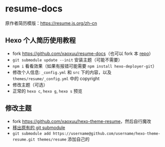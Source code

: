 # resume-docs

原作者简历模版：<https://resume.js.org/zh-cn>

## Hexo 个人简历使用教程

- fork <https://github.com/xaoxuu/resume-docs>（也可以 fork 本 [repo](https://github.com/cuzperf/resume)）
- `git submodule update --init` 安装主题（可能不需要）
- `npm i` 看看效果（如果有报错可能需要 `npm install hexo-deployer-git`）
- 修改个人信息: `_config.yml` 和 `src` 下的内容，以及 `themes/resume/_config.yml` 中的 copyright
- 修改主题（可选）
- 正常的 `hexo c`, `hexo g`, `hexo s` 预览

## 修改主题

- fork <https://github.com/xaoxuu/hexo-theme-resume>，然后自行魔改
- [移出原有的 git submodule](https://blog.csdn.net/pcjustin/article/details/79350987)
- `git submodule add https://username@github.com/username/hexo-theme-resume.git themes/resume` 添加自己的
